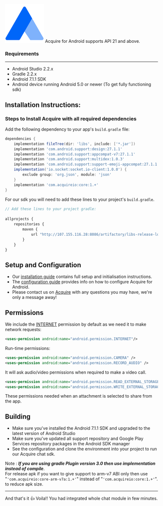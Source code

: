 ![Acquire](app/src/main/res/drawable/app_icon.png)
Acquire for Android supports API 21 and above.

### Requirements
-------------
- Android Studio 2.2.x
- Gradle 2.2.x
- Android 7.1.1 SDK
- Android device running Android 5.0 or newer (To get fully functioning sdk)

## Installation Instructions:

### Steps to Install Acquire with all required dependencies 

Add the following dependency to your app's `build.gradle` file:
```groovy
dependencies {
    implementation fileTree(dir: 'libs', include: ['*.jar'])
    implementation 'com.android.support:design:27.1.1'
    implementation 'com.android.support:appcompat-v7:27.1.1'
    implementation 'com.android.support:multidex:1.0.3'
    implementation 'com.android.support:support-emoji-appcompat:27.1.1'
    implementation('io.socket:socket.io-client:1.0.0') {
        exclude group: 'org.json', module: 'json'
    }
    implementation 'com.acquireio:core:1.+'
}
```

For our sdk you will need to add these lines to your project's `build.gradle`.
```javascript
// Add these lines to your project gradle:
   
allprojects {
    repositories {
        maven {
            url "http://107.155.116.28:8086/artifactory/libs-release-local"
        }
    }
}
```

## Setup and Configuration

* Our [installation guide](https://developer.acquire.io/android/getting-started) contains full setup and initialisation instructions.
* The [configuration guide](https://developer.acquire.io/android/getting-started/start-using-acquire) provides info on how to configure Acquire for Android.
* Please contact us on [Acquire](https://www.acquire.io/) with any questions you may have, we're only a message away!

## Permissions

We include the [INTERNET](http://developer.android.com/reference/android/Manifest.permission.html#INTERNET) permission by default as we need it to make network requests:

```xml
<uses-permission android:name="android.permission.INTERNET"/>
```  

Run-time permissions:

```xml
<uses-permission android:name="android.permission.CAMERA" />
<uses-permission android:name="android.permission.RECORD_AUDIO" />
```
It will ask audio/video permissions when required to make a video call.

```xml
<uses-permission android:name="android.permission.READ_EXTERNAL_STORAGE" />
<uses-permission android:name="android.permission.WRITE_EXTERNAL_STORAGE" />
```
These permissions needed when an attachment is selected to share from the app.

## Building 
- Make sure you've installed the Android 7.1.1 SDK and upgraded to the latest version of Android Studio
- Make sure you've updated all support repository and Google Play Services repository packages in the Android SDK manager
- See the configuration and clone the environment into your project to run our Acquire chat sdk.

Note : _**If you are using gradle Plugin version 3.0 then use implementation instead of compile**_.         
For release apk if you want to give support to arm-v7 ABI only then use "```'com.acquireio:core-arm-v7a:1.+'```" instead of "```'com.acquireio:core:1.+'```". to reduce apk size.

-------------

And that's it :thumbsup: 
Voila!! You had integrated whole chat module in few minutes.
